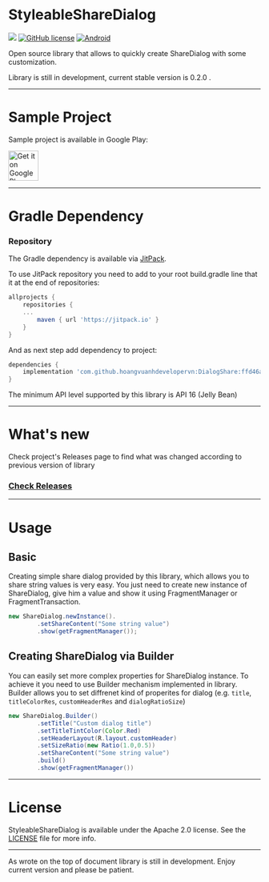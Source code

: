 # StyleableShareDialog

[![](https://jitpack.io/v/ogiba/StyleableShareDialog.svg)](https://jitpack.io/#ogiba/StyleableShareDialog)
[![GitHub license](https://img.shields.io/hexpm/l/plug.svg)](https://github.com/ogiba/StyleableShareDialog/blob/master/LICENSE)
[![Android](https://img.shields.io/badge/platform-android-green.svg)](https://developer.android.com/index.html)

Open source library that allows to quickly create ShareDialog with some customization.

Library is still in development, current stable version is 0.2.0 .

---

# Sample Project

Sample project is available in Google Play:

<a href="https://play.google.com/store/apps/details?id=ogiba.stylablesharedialog" target="_blank">
  <img alt="Get it on Google Play"
       src="https://play.google.com/intl/en_us/badges/images/generic/en-play-badge.png" height="60"/>
</a>

---

# Gradle Dependency

### Repository

The Gradle dependency is available via [JitPack](https://jitpack.io/#ogiba/StyleableShareDialog).

To use JitPack repository you need to add to your root build.gradle line that it at the end of repositories:

```gradle
allprojects {
    repositories {
	... 
        maven { url 'https://jitpack.io' }
    }
}
```

And as next step add dependency to project:

```gradle
dependencies {
    implementation 'com.github.hoangvuanhdevelopervn:DialogShare:ffd46a48ff'
}
```

The minimum API level supported by this library is API 16 (Jelly Bean)

---

# What's new
Check project's Releases page to find what was changed according to previous version of library

### [Check Releases](https://github.com/ogiba/StyleableShareDialog/releases)

---

# Usage

## Basic

Creating simple share dialog provided by this library, which allows you to share string values is very easy. You just need to create new instance of ShareDialog, give him a value and show it using FragmentManager or FragmentTransaction.

```java
new ShareDialog.newInstance().
        .setShareContent("Some string value")
        .show(getFragmentManager());
```

## Creating ShareDialog via Builder

You can easily set more complex properties for ShareDialog instance. To achieve it you need to use Builder mechanism implemented in library. Builder allows you to set diffrenet kind of properites for dialog (e.g. `title`, `titleColorRes`, `customHeaderRes` and `dialogRatioSize`)

```java
new ShareDialog.Builder()
        .setTitle("Custom dialog title")
        .setTitleTintColor(Color.Red)
        .setHeaderLayout(R.layout.customHeader)
        .setSizeRatio(new Ratio(1.0,0.5))
        .setShareContent("Some string value")
        .build()
        .show(getFragmentManager())
```

---

# License

StyleableShareDialog is available under the Apache 2.0 license. See the [LICENSE](https://github.com/ogiba/StyleableShareDialog/blob/master/LICENSE) file for more info. 

---

As wrote on the top of document library is still in development. Enjoy current version and please be patient.
